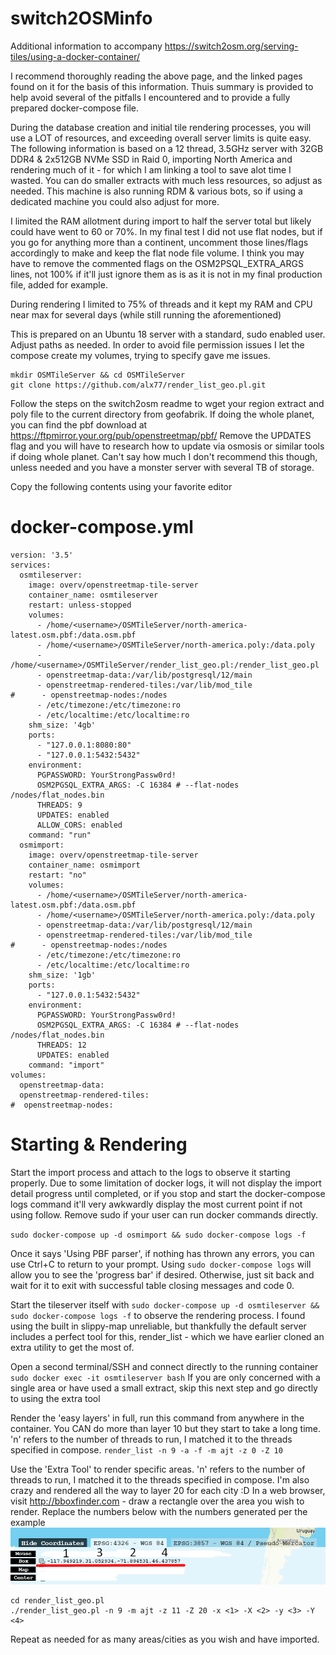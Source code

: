 # switch2OSMinfo
Additional information to accompany https://switch2osm.org/serving-tiles/using-a-docker-container/ 

I recommend thoroughly reading the above page, and the linked pages found on it for the basis of this information. Thuis summary is provided to help avoid several of the pitfalls I encountered and to provide a fully prepared docker-compose file.

During the database creation and initial tile rendering processes, you will use a LOT of resources, and exceeding overall server limits is quite easy. The following information is based on a 12 thread, 3.5GHz server with 32GB DDR4 & 2x512GB NVMe SSD in Raid 0, importing North America and rendering much of it - for which I am linking a tool to save alot time I wasted. You can do smaller extracts with much less resources, so adjust as needed. This machine is also running RDM & various bots, so if using a dedicated machine you could also adjust for more.

I limited the RAM allotment during import to half the server total but likely could have went to 60 or 70%. In my final test I did not use flat nodes, but if you go for anything more than a continent, uncomment those lines/flags accordingly to make and keep the flat node file volume. I think you may have to remove the commented flags on the OSM2PSQL_EXTRA_ARGS lines, not 100% if it'll just ignore them as is as it is not in my final production file, added for example.

During rendering I limited to 75% of threads and it kept my RAM and CPU near max for several days (while still running the aforementioned)

This is prepared on an Ubuntu 18 server with a standard, sudo enabled user. Adjust paths as needed. In order to avoid file permission issues I let the compose create my volumes, trying to specify gave me issues.
```
mkdir OSMTileServer && cd OSMTileServer
git clone https://github.com/alx77/render_list_geo.pl.git
```

Follow the steps on the switch2osm readme to wget your region extract and poly file to the current directory from geofabrik. If doing the whole planet, you can find the pbf download at https://ftpmirror.your.org/pub/openstreetmap/pbf/
Remove the UPDATES flag and you will have to research how to update via osmosis or similar tools if doing whole planet. Can't say how much I don't recommend this though, unless needed and you have a monster server with several TB of storage.

Copy the following contents using your favorite editor

# docker-compose.yml
```
version: '3.5'
services:
  osmtileserver:
    image: overv/openstreetmap-tile-server
    container_name: osmtileserver
    restart: unless-stopped
    volumes:
      - /home/<username>/OSMTileServer/north-america-latest.osm.pbf:/data.osm.pbf
      - /home/<username>/OSMTileServer/north-america.poly:/data.poly
      - /home/<username>/OSMTileServer/render_list_geo.pl:/render_list_geo.pl
      - openstreetmap-data:/var/lib/postgresql/12/main
      - openstreetmap-rendered-tiles:/var/lib/mod_tile
#      - openstreetmap-nodes:/nodes
      - /etc/timezone:/etc/timezone:ro
      - /etc/localtime:/etc/localtime:ro
    shm_size: '4gb'
    ports:
      - "127.0.0.1:8080:80"
      - "127.0.0.1:5432:5432"
    environment:
      PGPASSWORD: YourStrongPassw0rd!
      OSM2PGSQL_EXTRA_ARGS: -C 16384 # --flat-nodes /nodes/flat_nodes.bin
      THREADS: 9
      UPDATES: enabled
      ALLOW_CORS: enabled
    command: "run"
  osmimport:
    image: overv/openstreetmap-tile-server
    container_name: osmimport
    restart: "no"
    volumes:
      - /home/<username>/OSMTileServer/north-america-latest.osm.pbf:/data.osm.pbf
      - /home/<username>/OSMTileServer/north-america.poly:/data.poly
      - openstreetmap-data:/var/lib/postgresql/12/main
      - openstreetmap-rendered-tiles:/var/lib/mod_tile
#      - openstreetmap-nodes:/nodes
      - /etc/timezone:/etc/timezone:ro
      - /etc/localtime:/etc/localtime:ro
    shm_size: '1gb'
    ports:
      - "127.0.0.1:5432:5432"
    environment:
      PGPASSWORD: YourStrongPassw0rd!
      OSM2PGSQL_EXTRA_ARGS: -C 16384 # --flat-nodes /nodes/flat_nodes.bin
      THREADS: 12
      UPDATES: enabled
    command: "import"
volumes:
  openstreetmap-data:
  openstreetmap-rendered-tiles:
#  openstreetmap-nodes:
```

# Starting & Rendering

Start the import process and attach to the logs to observe it starting properly. Due to some limitation of docker logs, it will not display the import detail progress until completed, or if you stop and start the docker-compose logs command it'll very awkwardly display the most current point if not using follow. Remove sudo if your user can run docker commands directly.

`sudo docker-compose up -d osmimport && sudo docker-compose logs -f`

Once it says 'Using PBF parser', if nothing has thrown any errors, you can use Ctrl+C to return to your prompt. Using `sudo docker-compose logs` will allow you to see the 'progress bar' if desired. Otherwise, just sit back and wait for it to exit with successful table closing messages and code 0.

Start the tileserver itself with `sudo docker-compose up -d osmtileserver && sudo docker-compose logs -f` to observe the rendering process. I found using the built in slippy-map unreliable, but thankfully the default server includes a perfect tool for this, render_list - which we have earlier cloned an extra utility to get the most of.

Open a second terminal/SSH and connect directly to the running container 
`sudo docker exec -it osmtileserver bash`
If you are only concerned with a single area or have used a small extract, skip this next step and go directly to using the extra tool

Render the 'easy layers' in full, run this command from anywhere in the container. You CAN do more than layer 10 but they start to take a long time. 'n' refers to the number of threads to run, I matched it to the threads specified in compose.
`render_list -n 9 -a -f -m ajt -z 0 -Z 10`

Use the 'Extra Tool' to render specific areas. 'n' refers to the number of threads to run, I matched it to the threads specified in compose. I'm also crazy and rendered all the way to layer 20 for each city :D
In a web browser, visit http://bboxfinder.com - draw a rectangle over the area you wish to render. Replace the numbers below with the numbers generated per the example
![Starting & Rendering](assets/example.png?raw=true)
```
cd render_list_geo.pl
./render_list_geo.pl -n 9 -m ajt -z 11 -Z 20 -x <1> -X <2> -y <3> -Y <4>
```

Repeat as needed for as many areas/cities as you wish and have imported.
